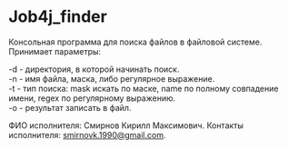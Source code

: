 # Job4j_finder

Консольная программа для поиска файлов в файловой системе.
Принимает параметры:

-d - директория, в которой начинать поиск. <br />
-n - имя файла, маска, либо регулярное выражение.<br />
-t - тип поиска: mask искать по маске, name по полному совпадение имени, regex по регулярному выражению.<br />
-o - результат записать в файл.


ФИО исполнителя: Смирнов Кирилл Максимович.
Контакты исполнителя: smirnovk.1990@gmail.com.